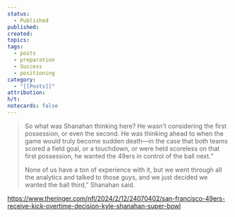 ```yaml
---
status:
  - Published
published: 
created: 
topics: 
tags:
  - posts
  - preparation
  - Success
  - positioning
category:
  - "[[Posts]]"
attribution: 
h/t: 
notecards: false
---
```


> So what was Shanahan thinking here? He wasn’t considering the first possession, or even the second. He was thinking ahead to when the game would truly become sudden death—in the case that both teams scored a field goal, or a touchdown, or were held scoreless on that first possession, he wanted the 49ers in control of the ball next.“
> 
> None of us have a ton of experience with it, but we went through all the analytics and talked to those guys, and we just decided we wanted the ball third,” Shanahan said.

https://www.theringer.com/nfl/2024/2/12/24070402/san-francisco-49ers-receive-kick-overtime-decision-kyle-shanahan-super-bowl
